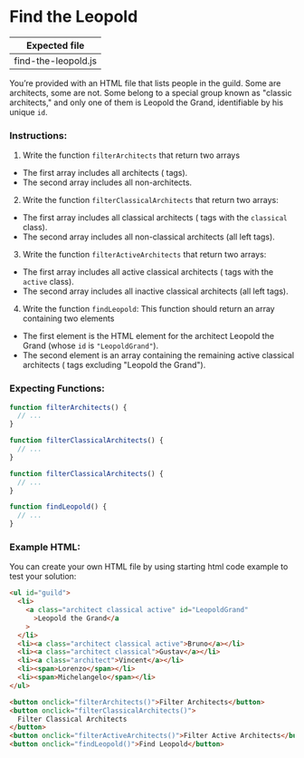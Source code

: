 # Find the Leopold

| Expected file       |
| ------------------- |
| find-the-leopold.js |

You’re provided with an HTML file that lists people in the guild. Some are architects, some are not. Some belong to a special group known as "classic architects," and only one of them is Leopold the Grand, identifiable by his unique `id`.

### Instructions:

1. Write the function `filterArchitects` that return two arrays

- The first array includes all architects (<a> tags).
- The second array includes all non-architects.

2. Write the function `filterClassicalArchitects` that return two arrays:

- The first array includes all classical architects (<a> tags with the `classical` class).
- The second array includes all non-classical architects (all left <a> tags).

3. Write the function `filterActiveArchitects` that return two arrays:

- The first array includes all active classical architects (<a> tags with the `active` class).
- The second array includes all inactive classical architects (all left <a> tags).

4. Write the function `findLeopold`: This function should return an array containing two elements

- The first element is the HTML element for the architect Leopold the Grand (whose `id` is `"LeopoldGrand"`).
- The second element is an array containing the remaining active classical architects (<a> tags excluding "Leopold the Grand").

### Expecting Functions:

```js
function filterArchitects() {
  // ...
}

function filterClassicalArchitects() {
  // ...
}

function filterClassicalArchitects() {
  // ...
}

function findLeopold() {
  // ...
}
```

### Example HTML:

You can create your own HTML file by using starting html code example to test your solution:

```html
<ul id="guild">
  <li>
    <a class="architect classical active" id="LeopoldGrand"
      >Leopold the Grand</a
    >
  </li>
  <li><a class="architect classical active">Bruno</a></li>
  <li><a class="architect classical">Gustav</a></li>
  <li><a class="architect">Vincent</a></li>
  <li><span>Lorenzo</span></li>
  <li><span>Michelangelo</span></li>
</ul>

<button onclick="filterArchitects()">Filter Architects</button>
<button onclick="filterClassicalArchitects()">
  Filter Classical Architects
</button>
<button onclick="filterActiveArchitects()">Filter Active Architects</button>
<button onclick="findLeopold()">Find Leopold</button>
```
